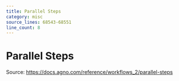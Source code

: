 ```yaml
---
title: Parallel Steps
category: misc
source_lines: 68543-68551
line_count: 8
---
```


# Parallel Steps
Source: https://docs.agno.com/reference/workflows_2/parallel-steps



<Snippet file="parallel-step-reference.mdx" />


